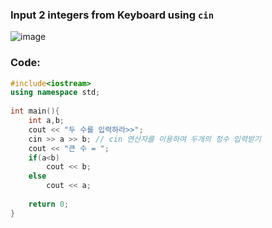 ### **Input 2 integers from Keyboard using `cin`**

![image](https://img1.daumcdn.net/thumb/R1280x0/?scode=mtistory2&fname=https%3A%2F%2Fk.kakaocdn.net%2Fdn%2FcCWdN5%2FbtqCgQ2OpmE%2FNASNE0WkqiLVTxOyPJOPYk%2Fimg.png)

### **Code:**

```cpp
#include<iostream>
using namespace std;
 
int main(){
    int a,b;
    cout << "두 수를 입력하라>>";
    cin >> a >> b; // cin 연산자를 이용하여 두개의 정수 입력받기 
    cout << "큰 수 = ";
    if(a<b) 
        cout << b;
    else 
        cout << a;
    
    return 0; 
}
```
